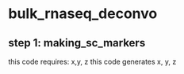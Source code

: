 # bulk_rnaseq_deconvo


## step 1: making_sc_markers
this code requires: x,y, z
this code generates x, y, z
